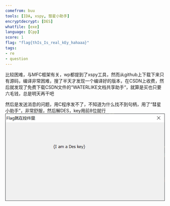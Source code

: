 ```yaml
---
comefrom: buu
tools: [IDA, xspy, 彗星小助手]
encryptdecrypt: [DES]
whatfile: [exe]
language: [Cpp]
score: 1
flag: "flag{thIs_Is_real_kEy_hahaaa}"
tags:
- re
- question
---
```

比较困难，与MFC框架有关，wp都提到了xspy工具，然而从github上下载下来只有源码，编译非常困难，搜了半天才发现一个编译好的版本，在CSDN上收费，然后就发现了免费下载CSDN文件的“WATERLIKE文档共享助手“，就算是买也只要六毛钱，总是明天再干吧

然后是发送消息的问题，用C程序发不了，不知道为什么找不到句柄，用了“彗星小助手”，非常舒服，然后解DES，key用前8位就行
![](res/Pastedimage20221026003523.png)